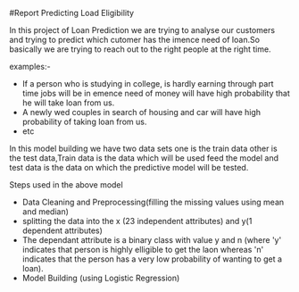 #Report
Predicting Load Eligibility


In this project of Loan Prediction we are trying to analyse our customers and trying to predict which cutomer has the imence need of loan.So basically we are trying to reach out to the right people at the right time.

examples:-
- If a person who is studying in college, is hardly earning through part time jobs will be in emence need of money will have high probability that he will take loan from us.
- A newly wed couples in search of housing and car will have high probability of taking loan from us.
- etc


In this model building we have two data sets one is the train data other is the test data,Train data is the data which will be used feed the model and test data is the data on which the predictive model will be tested.


Steps used in the above model 
- Data Cleaning and Preprocessing(filling the missing values using mean and median)
- splitting the data into the x (23 independent attributes) and y(1 dependent attributes)
- The dependant attribute is a binary class with value y and n (where 'y' indicates that person is highly elligible to get the laon whereas 'n' indicates that the person has a very low probability of wanting to get a loan).
- Model Building (using Logistic Regression)
